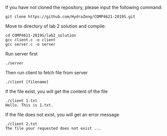 If you have not cloned the repository, please input the following command:
```
git clone https://github.com/HydraZeng/COMP4621-2019S.git
```

Move to directory of lab 2 solution and compile:
```
cd COMP4621-2019S/lab2_solution
gcc client.c -o client
gcc server.c -o server
```

Run server first
```
./server
```

Then run client to fetch file from server
```
./client [filename]
```

If the file exist, you will get the content of the file
```
./client 1.txt
Hello. This is 1.txt.
```

If the file does not exist, you will get an error message
```
./client 2.txt
The file your requested does not exist ...
```
